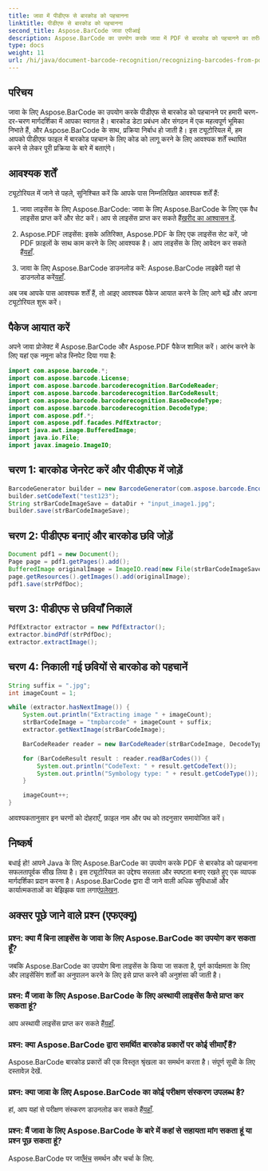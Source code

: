 ```yaml
---
title: जावा में पीडीएफ से बारकोड को पहचानना
linktitle: पीडीएफ से बारकोड को पहचानना
second_title: Aspose.BarCode जावा एपीआई
description: Aspose.BarCode का उपयोग करके जावा में PDF से बारकोड को पहचानने का तरीका जानें। कोड उदाहरणों के साथ चरण-दर-चरण मार्गदर्शिका। अपनी डेटा प्रबंधन दक्षता बढ़ाएँ!
type: docs
weight: 11
url: /hi/java/document-barcode-recognition/recognizing-barcodes-from-pdf/
---
```


## परिचय

जावा के लिए Aspose.BarCode का उपयोग करके पीडीएफ से बारकोड को पहचानने पर हमारी चरण-दर-चरण मार्गदर्शिका में आपका स्वागत है। बारकोड डेटा प्रबंधन और संगठन में एक महत्वपूर्ण भूमिका निभाते हैं, और Aspose.BarCode के साथ, प्रक्रिया निर्बाध हो जाती है। इस ट्यूटोरियल में, हम आपको पीडीएफ फाइल में बारकोड पहचान के लिए कोड को लागू करने के लिए आवश्यक शर्तें स्थापित करने से लेकर पूरी प्रक्रिया के बारे में बताएंगे।

## आवश्यक शर्तें

ट्यूटोरियल में जाने से पहले, सुनिश्चित करें कि आपके पास निम्नलिखित आवश्यक शर्तें हैं:

1.  जावा लाइसेंस के लिए Aspose.BarCode: जावा के लिए Aspose.BarCode के लिए एक वैध लाइसेंस प्राप्त करें और सेट करें। आप से लाइसेंस प्राप्त कर सकते हैं[खरीद का आश्वासन दें](https://purchase.aspose.com/buy).

2.  Aspose.PDF लाइसेंस: इसके अतिरिक्त, Aspose.PDF के लिए एक लाइसेंस सेट करें, जो PDF फ़ाइलों के साथ काम करने के लिए आवश्यक है। आप लाइसेंस के लिए आवेदन कर सकते हैं[यहाँ](https://purchase.aspose.com/temporary-license/).

3.  जावा के लिए Aspose.BarCode डाउनलोड करें: Aspose.BarCode लाइब्रेरी यहां से डाउनलोड करें[यहाँ](https://releases.aspose.com/barcode/java/).

अब जब आपके पास आवश्यक शर्तें हैं, तो आइए आवश्यक पैकेज आयात करने के लिए आगे बढ़ें और अपना ट्यूटोरियल शुरू करें।

## पैकेज आयात करें

अपने जावा प्रोजेक्ट में Aspose.BarCode और Aspose.PDF पैकेज शामिल करें। आरंभ करने के लिए यहां एक नमूना कोड स्निपेट दिया गया है:

```java
import com.aspose.barcode.*;
import com.aspose.barcode.License;
import com.aspose.barcode.barcoderecognition.BarCodeReader;
import com.aspose.barcode.barcoderecognition.BarCodeResult;
import com.aspose.barcode.barcoderecognition.BaseDecodeType;
import com.aspose.barcode.barcoderecognition.DecodeType;
import com.aspose.pdf.*;
import com.aspose.pdf.facades.PdfExtractor;
import java.awt.image.BufferedImage;
import java.io.File;
import javax.imageio.ImageIO;
```

## चरण 1: बारकोड जेनरेट करें और पीडीएफ में जोड़ें

```java
BarcodeGenerator builder = new BarcodeGenerator(com.aspose.barcode.EncodeTypes.CODE_39_STANDARD);
builder.setCodeText("test123");
String strBarCodeImageSave = dataDir + "input_image1.jpg";
builder.save(strBarCodeImageSave);
```

## चरण 2: पीडीएफ बनाएं और बारकोड छवि जोड़ें

```java
Document pdf1 = new Document();
Page page = pdf1.getPages().add();
BufferedImage originalImage = ImageIO.read(new File(strBarCodeImageSave));
page.getResources().getImages().add(originalImage);
pdf1.save(strPdfDoc);
```

## चरण 3: पीडीएफ से छवियाँ निकालें

```java
PdfExtractor extractor = new PdfExtractor();
extractor.bindPdf(strPdfDoc);
extractor.extractImage();
```

## चरण 4: निकाली गई छवियों से बारकोड को पहचानें

```java
String suffix = ".jpg";
int imageCount = 1;

while (extractor.hasNextImage()) {
    System.out.println("Extracting image " + imageCount);
    strBarCodeImage = "tmpbarcode" + imageCount + suffix;
    extractor.getNextImage(strBarCodeImage);

    BarCodeReader reader = new BarCodeReader(strBarCodeImage, DecodeType.CODE_39_EXTENDED);

    for (BarCodeResult result : reader.readBarCodes()) {
        System.out.println("CodeText: " + result.getCodeText());
        System.out.println("Symbology type: " + result.getCodeType());
    }

    imageCount++;
}
```

आवश्यकतानुसार इन चरणों को दोहराएँ, फ़ाइल नाम और पथ को तदनुसार समायोजित करें।

## निष्कर्ष

 बधाई हो! आपने Java के लिए Aspose.BarCode का उपयोग करके PDF से बारकोड को पहचानना सफलतापूर्वक सीख लिया है। इस ट्यूटोरियल का उद्देश्य सरलता और स्पष्टता बनाए रखते हुए एक व्यापक मार्गदर्शिका प्रदान करना है। Aspose.BarCode द्वारा दी जाने वाली अधिक सुविधाओं और कार्यात्मकताओं का बेझिझक पता लगाएं[प्रलेखन](https://reference.aspose.com/barcode/java/).

## अक्सर पूछे जाने वाले प्रश्न (एफएक्यू)

### प्रश्न: क्या मैं बिना लाइसेंस के जावा के लिए Aspose.BarCode का उपयोग कर सकता हूँ?
जबकि Aspose.BarCode का उपयोग बिना लाइसेंस के किया जा सकता है, पूर्ण कार्यक्षमता के लिए और लाइसेंसिंग शर्तों का अनुपालन करने के लिए इसे प्राप्त करने की अनुशंसा की जाती है।

### प्रश्न: मैं जावा के लिए Aspose.BarCode के लिए अस्थायी लाइसेंस कैसे प्राप्त कर सकता हूं?
 आप अस्थायी लाइसेंस प्राप्त कर सकते हैं[यहाँ](https://purchase.aspose.com/temporary-license/).

### प्रश्न: क्या Aspose.BarCode द्वारा समर्थित बारकोड प्रकारों पर कोई सीमाएँ हैं?
Aspose.BarCode बारकोड प्रकारों की एक विस्तृत श्रृंखला का समर्थन करता है। संपूर्ण सूची के लिए दस्तावेज़ देखें.

### प्रश्न: क्या जावा के लिए Aspose.BarCode का कोई परीक्षण संस्करण उपलब्ध है?
 हां, आप यहां से परीक्षण संस्करण डाउनलोड कर सकते हैं[यहाँ](https://releases.aspose.com/).

### प्रश्न: मैं जावा के लिए Aspose.BarCode के बारे में कहां से सहायता मांग सकता हूं या प्रश्न पूछ सकता हूं?
 Aspose.BarCode पर जाएँ[मंच](https://forum.aspose.com/c/barcode/13) समर्थन और चर्चा के लिए.
